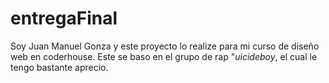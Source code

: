 # entregaFinal
Soy Juan Manuel Gonza y este proyecto lo realize para mi curso de diseño web en coderhouse. 
Este se baso en el grupo de rap "$uicideboy$, el cual le tengo bastante aprecio.
